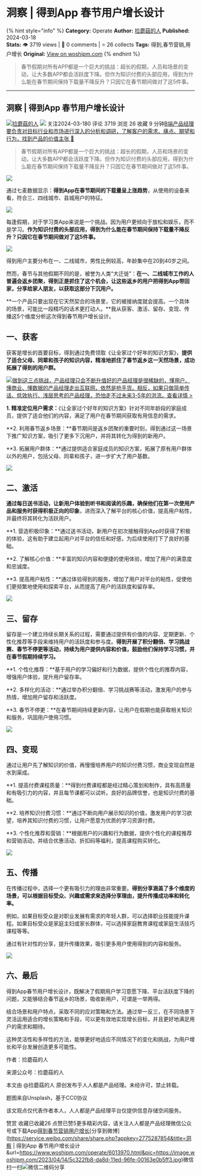 # 洞察 | 得到App 春节用户增长设计
{% hint style="info" %}
**Category:** Operate
**Author:** [捡蘑菇的人](https://www.woshipm.com/u/799496)
**Published:** 2024-03-18  
**Stats:** 👁️ 3719 views | 💬 0 comments | ⭐ 26 collects
**Tags:** 得到,春节营销,用户增长
**Original:** [View on woshipm.com](https://www.woshipm.com/operate/6013970.html)
{% endhint %}
> 春节假期对所有APP都是一个巨大的挑战：超长的假期，人员和场景的变动，让大多数APP都会活跃度下降。但作为知识付费的头部应用，得到为什么能在春节期间保持下载量不降反升？只因它在春节期间做对了这5件事。

---

## 洞察 | 得到App 春节用户增长设计

[![](https://image.woshipm.com/wp-files/2022/03/HhfcQibH1FYbYcCgR6FX.png!/both/72x72)](https://www.woshipm.com/u/799496)[捡蘑菇的人](https://www.woshipm.com/u/799496) ![](https://static.woshipm.com/tag/1101_1@2x.png) 关注2024-03-180 评论 3719 浏览 26 收藏 9 分钟[B端产品经理要负责对目标行业和市场进行深入的分析和调研，了解客户的需求、痛点、期望和行为，找到产品的价值主张 🔗](https://ke.qidianla.com/courses/bcpm)

> 春节假期对所有APP都是一个巨大的挑战：超长的假期，人员和场景的变动，让大多数APP都会活跃度下降。但作为知识付费的头部应用，得到为什么能在春节期间保持下载量不降反升？只因它在春节期间做对了这5件事。

![](https://image.woshipm.com/2023/04/14/5c322fb8-da8d-11ed-96fe-00163e0b5ff3.jpg)

通过七麦数据显示：**得到App在春节期间的下载量呈上涨趋势**，从使用的设备来看，符合三、四线城市、县城用户的特征。

![](https://image.woshipm.com/wp-files/2024/03/cVDslFaC1T98I5eA3EbB.png)

每逢假期，对于学习类App来说是一个挑战。因为用户更倾向于放松和娱乐，而不是学习。**作为知识付费的头部应用，得到为什么能在春节期间保持下载量不降反升？只因它在春节期间做对了这5件事。**

![](https://image.woshipm.com/wp-files/2024/03/kX3f09ps8vAdv69CZV5n.png)

得到用户主要分布在一、二线城市，男性比例较高，年龄集中在20到40岁之间。

然而，春节与其他假期不同的是，被誉为人类“大迁徙”：**在一、二线城市工作的人普遍会返乡团聚，得到正是抓住了这个机会，让这些返乡的用户把得到App带回家，分享给家人朋友，以获取这部分下沉用户。**

**一个产品只要出现在它天然契合的场景里，它的被接纳度就会提高。一个具体的场景，可能比一段精巧的话术更打动人。**我从获客、激活、留存、变现、传播这5个维度分析这次得到春节用户增长设计。

## 一、获客

获客是增长的首要目标，得到通过免费领取《让全家过个好年的知识方案》，**提供了适合父母、同辈和孩子的知识内容，精准地抓住了春节返乡这一天然场景，成功拓展了得到的用户群。**

[![](https://image.woshipm.com/2023/07/27/1788a218-2c7f-11ee-b91f-00163e0b5ff3.png)做到这三点挑战，产品经理只会不断升值好的产品经理是很稀缺的，懂用户、懂商业、懂数据的产品经理走出互联网，依然是抢手货。相反，如果只做简单传话、低效执行、浅层思考的产品经理，恐怕走不过未来3-5年的洪流。查看详情 >](https://ke.qidianla.com/courses/bcpm)

**1\. 精准定位用户需求：**《让全家过个好年的知识方案》针对不同年龄段的家庭成员，提供了适合他们的内容，满足了用户在春节期间获取有用信息的需求。

**2\. 利用春节返乡场景：**春节期间是返乡团聚的重要时刻，得到通过这一场景下推广知识方案，吸引了更多下沉用户，并将其转化为得到的新用户。

**3\. 拓展用户群体：**通过提供适合家庭成员的知识方案，拓展了原有用户群体以外的用户，包括父母、同辈和孩子，进一步扩大了用户基数。

![](https://image.woshipm.com/wp-files/2024/03/mNy1sZYEkHsbiiZVF4oa.png)

## 二、激活

**通过每日送书活动，让新用户体验到听书和阅读的乐趣，确保他们在第一次使用产品和服务时获得积极正向的印象**，进而深入了解平台的核心价值，提高用户粘性，并最终将其转化为活跃用户。

**1\. 营造积极印象：**通过送书活动，新用户在初次接触得到App时获得了积极的体验，这有助于建立起用户对平台的信任和好感，为后续使用打下了良好的基础。

**2\. 了解核心价值：**丰富的知识内容和便捷的使用体验，增加了用户的满意度和忠诚度。

**3\. 提高用户粘性：**通过体验得到的服务，增加了用户对平台的粘性，促使他们更频繁地使用和探索平台，从而提高了用户的活跃度和留存率。‍

![](https://image.woshipm.com/wp-files/2024/03/vKDSEChJhyVYTX5wH4BX.png)

## 三、留存

留存是一个建立持续长期关系的过程，需要通过提供有价值的内容、定期更新、个性化推荐等手段来维持用户的活跃度和参与度。**得到开展了积分翻倍、学习挑战赛、春节不停更等活动，持续为用户提供内容和价值，鼓励他们保持学习习惯，并在春节假期持续学习。**

**1\. 个性化推荐：**基于用户的学习偏好和行为数据，提供个性化的推荐内容，增强用户体验，提升用户留存率。

**2\. 多样化的活动：**通过举办积分翻倍、学习挑战赛等活动，激发用户的参与热情，增加用户留存和活跃度。

**3\. 春节不停更：**在春节期间持续更新内容，让用户在假期也能获取相关知识和服务，巩固用户使用习惯。

![](https://image.woshipm.com/wp-files/2024/03/1GkkDwIC168E35Uoph5P.png)

## 四、变现

通过让用户先了解知识的价值，再慢慢培养用户的知识付费习惯，商业变现自然是水到渠成。

**1\. 提高付费课程质量：**得到付费课程都是经过精心策划和制作，具有高质量和有吸引力的内容，并且每节课都可以试听。良好的品牌信誉，也是知识付费的基础。

**2\. 培养知识付费习惯：**通过不断向用户展示知识的价值，激发用户的学习欲望，培养其知识付费的习惯，让用户愿意为优质的学习资源付费。

**3\. 个性化推荐和营销：**根据用户的兴趣和行为数据，提供个性化的课程推荐和营销活动，并结合优惠活动、折扣码等福利，提高课程购买转化。

![](https://image.woshipm.com/wp-files/2024/03/0TaxEDCIjY98fXY8bMd9.png)

## 五、传播

在传播过程中，选择一个更有吸引力的理由非常重要。**得到分享涵盖了多个维度的场景，可以根据目标受众、兴趣或需求来选择分享理由，提升传播成功率和转化率。**

例如，如果目标受众是对职业发展有需求的年轻人群，可以选择职业技能提升课程。如果目标受众是家庭主妇或家长群体，可以选择家庭教育课程或家庭生活技巧课程等等。

通过有针对性的分享，提升传播效果，吸引更多用户使用得到的内容和服务。

![](https://image.woshipm.com/wp-files/2024/03/301T1lww5btc5jlZAh6i.png)

## 六、最后

得到App春节用户增长设计，既解决了假期用户学习意愿下降、平台活跃度下降的问题，又能够结合春节返乡的场景，吸收新用户，可谓是一举两得。

结合场景和用户特点，采取不同的应对策略和方法。通过举一反三，在不同场景下灵活运用适合的增长策略和手段，可以更有效地实现增长目标，并且更好地满足用户的需求和期待。

这种灵活性和多样性的方法，能够更好地适应不同情况下的变化和挑战，为用户增长和平台发展创造更多可能性。

作者：捡蘑菇的人

来源公众号：捡蘑菇的人

本文由 @捡蘑菇的人 原创发布于人人都是产品经理。未经许可，禁止转载。

题图来自Unsplash，基于CC0协议

该文观点仅代表作者本人，人人都是产品经理平台仅提供信息存储空间服务。

赞赏 收藏已收藏26 点赞已赞5更多精彩内容，请关注人人都是产品经理微信公众号或下载App[得到](https://www.woshipm.com/tag/%e5%be%97%e5%88%b0)[春节营销](https://www.woshipm.com/tag/%e6%98%a5%e8%8a%82%e8%90%a5%e9%94%80)[用户增长](https://www.woshipm.com/tag/%e7%94%a8%e6%88%b7%e5%a2%9e%e9%95%bf)[分享到微博](https://service.weibo.com/share/share.php?appkey=2775287854&title=洞察 | 得到App 春节用户增长设计&url=https://www.woshipm.com/operate/6013970.html&pic=https://image.woshipm.com/2023/04/14/5c322fb8-da8d-11ed-96fe-00163e0b5ff3.jpg)微信扫一扫![微信二维码](https://api.pwmqr.com/qrcode/create/?url=https://www.woshipm.com/operate/6013970.html)分享